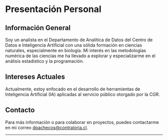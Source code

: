 # Presentación Personal

## Información General

Soy un analista en el Departamento de Analítica de Datos del Centro de Datos e Inteligencia Artificial con una sólida formación en ciencias naturales, especialmente en biología. Mi interés en las metodologías numérica de las ciencias me ha llevado a explorar y especializarme en el análisis estadístico y la programación.

## Intereses Actuales

Actualmente, estoy enfocado en el desarrollo de herramientas de Inteligencia Artificial (IA) aplicadas al servicio público otorgado por la CGR.

## Contacto

Para más información o para colaborar en proyectos, puedes contactarme en mi correo dpachecos@contraloria.cl.

---
